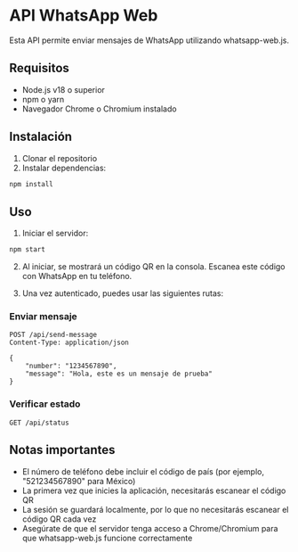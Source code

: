 # API WhatsApp Web

Esta API permite enviar mensajes de WhatsApp utilizando whatsapp-web.js.

## Requisitos

- Node.js v18 o superior
- npm o yarn
- Navegador Chrome o Chromium instalado

## Instalación

1. Clonar el repositorio
2. Instalar dependencias:
```bash
npm install
```

## Uso

1. Iniciar el servidor:
```bash
npm start
```

2. Al iniciar, se mostrará un código QR en la consola. Escanea este código con WhatsApp en tu teléfono.

3. Una vez autenticado, puedes usar las siguientes rutas:

### Enviar mensaje
```http
POST /api/send-message
Content-Type: application/json

{
    "number": "1234567890",
    "message": "Hola, este es un mensaje de prueba"
}
```

### Verificar estado
```http
GET /api/status
```

## Notas importantes

- El número de teléfono debe incluir el código de país (por ejemplo, "521234567890" para México)
- La primera vez que inicies la aplicación, necesitarás escanear el código QR
- La sesión se guardará localmente, por lo que no necesitarás escanear el código QR cada vez
- Asegúrate de que el servidor tenga acceso a Chrome/Chromium para que whatsapp-web.js funcione correctamente 